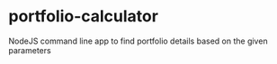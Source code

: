 # portfolio-calculator

NodeJS command line app to find portfolio details based on the given parameters
